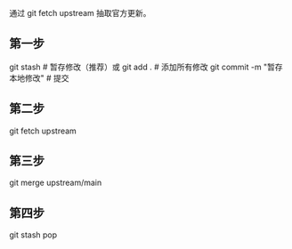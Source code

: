 通过 git fetch upstream 抽取官方更新。

## 第一步

git stash # 暂存修改（推荐）或
git add . # 添加所有修改
git commit -m "暂存本地修改" # 提交

## 第二步

git fetch upstream

## 第三步

git merge upstream/main

## 第四步

git stash pop
